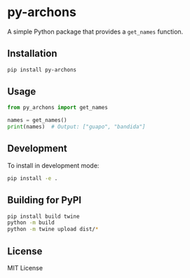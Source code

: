# py-archons

A simple Python package that provides a `get_names` function.

## Installation

```bash
pip install py-archons
```

## Usage

```python
from py_archons import get_names

names = get_names()
print(names)  # Output: ["guapo", "bandida"]
```

## Development

To install in development mode:

```bash
pip install -e .
```

## Building for PyPI

```bash
pip install build twine
python -m build
python -m twine upload dist/*
```

## License

MIT License